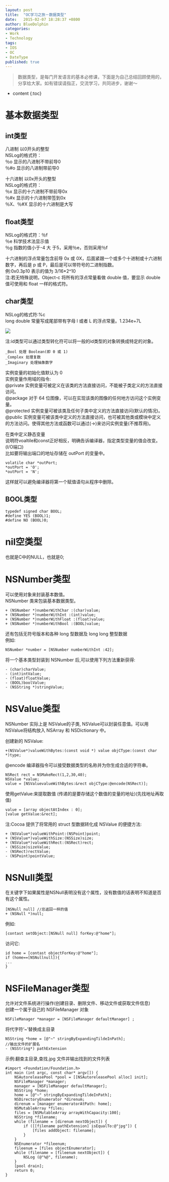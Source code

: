 ```yaml
---
layout: post
title:  "OC学习之旅－数据类型"
date:   2015-02-07 18:28:37 +0800
author: BlueDolphin
categories:
- Work
- Technology
tags:
- IOS
- OC
- DateType
published: true
---
```


> 数据类型，是每门开发语言的基本必修课，下面是为自己总结回顾使用的，分享给大家。如有错误请指正，交流学习，共同进步，谢谢～

* content
{:toc}

# 基本数据类型

## int类型
八进制 以0开头的整型  
NSLog的格式符：  
％o 显示的八进制不带前导0  
％#o 显示的八进制带前导0  

十六进制 以0x开头的整型  
NSLog的格式符：  
％x 显示的十六进制不带前导0x  
％#x 显示的十六进制带签到0x  
％X、％#X 显示的十六进制是大写  

## float类型
NSLog的格式符：％f  
％e 科学技术法显示值  
％g 指数的值小于-4 大 于5，采用％e，否则采用％f  

十六进制的浮点常量包含前导 0x 或 0X，后面紧跟一个或多个十进制或十六进制数字，再后是 p 或 P，最后是可以带符号的二进制指数。  
例:0x0.3p10 表示的值为 3/16*2^10  
注:若无特殊说明，Object-c 将所有的浮点常量看做 double 值，要显示 double 值可使用和 float 一样的格式符。  

## char类型
NSLog的格式符:%c  
long double 常量写成尾部带有字母 l 或者 L 的浮点常量。1.234e+7L  

![](../images/OC/OC-Int-NSLog-Format-Character.png)

注:id类型可以通过类型转化符可以将一般的id类型的对象转换成特定的对象。  

```
_Bool 处理 Boolean(即 0 或 1)  
_Complex 处理复数  
_Imaginary 处理抽象数字  
```

实例变量的初始化值默认为 0  
实例变量作用域的指令:  
@private 实例变量可被定义在该类的方法直接访问，不能被子类定义的方法直接访问。  
@package 对于 64 位图像，可以在实现该类的图像的任何地方访问这个实例变量。  
@protected 实例变量可被该类及任何子类中定义的方法直接访问(默认的情况)。  
@public 实例变量可被该类中定义的方法直接访问，也可被其他类或模块中定义的方法访问。使得其他方法或函数可以通过(->)来访问实例变量(不推荐用)。  

在类中定义静态变量  
说明符voaltile和const正好相反，明确告诉编译器，指定类型变量的值会改变。(I/O端口)  
比如要将输出端口的地址存储在 outPort 的变量中。  

```
volatile char *outPort;  
*outPort = 'O';  
*outPort = 'N';  
```

这样就可以避免编译器将第一个赋值语句从程序中删除。  

## BOOL类型

```
typedef signed char BOOL;
#define YES (BOOL)1;
#define NO (BOOL)0;
```

# nil空类型
也就是C中的NULL，也就是0;  

# NSNumber类型
可以使用对象来封装基本数值。  
NSNumber 类来包装基本数据类型。  

```
+ (NSNumber *)numberWithChar :(char)value;
+ (NSNumber *)numberWithInt :(int)value;
+ (NSNumber *)numberWithFloat :(float)value;
+ (NSNumber *)numberWithBool :(BOOL)value;
```

还有包括无符号版本和各种 long 型数据及 long long 整型数据  
例如:  

```
NSNumber *number = [NSNumber numberWithInt :42];
```

将一个基本类型封装到 NSNumber 后,可以使用下列方法重新获得:  

```
- (char)charValue;
- (int)intValue;
- (float)floatValue;
- (BOOL)boolValue;
- (NSString *)stringValue;
```

# NSValue类型
NSNumber 实际上是 NSValue的子类, NSValue可以封装任意值。可以用NSValue将结构放入 NSArray 和 NSDictionary 中。  

创建新的 NSValue:  

```
+(NSValue*)valueWithBytes:(const void *) value objCType:(const char *)type;
```

@encode 编译器指令可以接受数据类型的名称并为你生成合适的字符串。  

```
NSRect rect = NSMakeRect(1,2,30,40);
NSValue *value;
value = [NSValuevalueWithBytes:&rect objCType:@encode(NSRect)];
```

使用getValue:来提取数值 (传递的是要存储这个数值的变量的地址)(先找地址再取值)  

```
value = [array objectAtIndex : 0];
[value getValue:&rect];
```

注:Cocoa 提供了将常用的 struct 型数据转化成 NSValue 的便捷方法:  

```
+ (NSValue*)valueWithPoint:(NSPoint)point;
+ (NSValue*)valueWithSize:(NSSize)size;
+ (NSValue*)valueWithRect:(NSRect)rect;
- (NSSize)sizeValue;
- (NSRect)rectValue;
- (NSPoint)pointValue;
```

# NSNull类型
在关键字下如果属性是NSNull表明没有这个属性，没有数值的话表明不知道是否有这个属性。  

```
[NSNull null] //总返回一样的值
+ (NSNull *)null;
```

例如:  

```
[contast setObject:[NSNull null] forKey:@"home"];
```

访问它:  

```
id home = [contast objectForKey:@"home"];
if (home==[NSNullnull]){
...
}
```

# NSFileManager类型
允许对文件系统进行操作(创建目录、删除文件、移动文件或获取文件信息)  
创建一个属于自己的 NSFileManager 对象  

```
NSFileManager *manager = [NSFileManager defaultManager] ;
```

将代字符‘~’替换成主目录  

```
NSString *home = [@"~" stringByExpandingTildeInPath];
//输出文件的扩展名
- (NSString*) pathExtension
```

示例:翻查主目录,查找.jpg 文件并输出找到的文件列表  

```
#import <Foundation/Foundation.h>
int main (int argc, const char* argv[]) {
	NSAutoreleasePool *pool = [[NSAutoreleasePool alloc] init];
	NSFileManager *manager;
	manager = [NSFileManager defaultManager];
	NSString *home;
	home = [@"~" stringByExpandingTildeInPath];
	NSDirectoryEnumerator *direnum;
	direnum = [manager enumeratorAtPath: home];
	NSMutableArray *files;
	files = [NSMutableArray arrayWithCapacity:100];
	NSString *filename;
	while (filename = [direnum nextObject]) {
		if ([[filename pathExtension] isEqualTo:@"jpg"]) {
			[files addObject: filename];
		}
	}
	NSEnumerator *fileenum;
	fileenum = [files objectEnumerator];
	while (filename = [fileenum nextObject]) {
		NSLog (@"%@", filename);
	}
	[pool drain];
	return 0;
}
```
